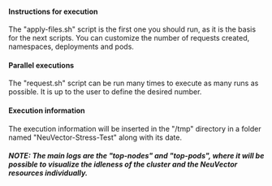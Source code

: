 #### Instructions for execution

The "apply-files.sh" script is the first one you should run, as it is the basis for the next scripts. You can customize the number of requests created, namespaces, deployments and pods.

#### Parallel executions

The "request.sh" script can be run many times to execute as many runs as possible. It is up to the user to define the desired number.


#### Execution information

The execution information will be inserted in the "/tmp" directory in a folder named "NeuVector-Stress-Test" along with its date.

##### NOTE: The main logs are the "top-nodes" and "top-pods", where it will be possible to visualize the idleness of the cluster and the NeuVector resources individually.